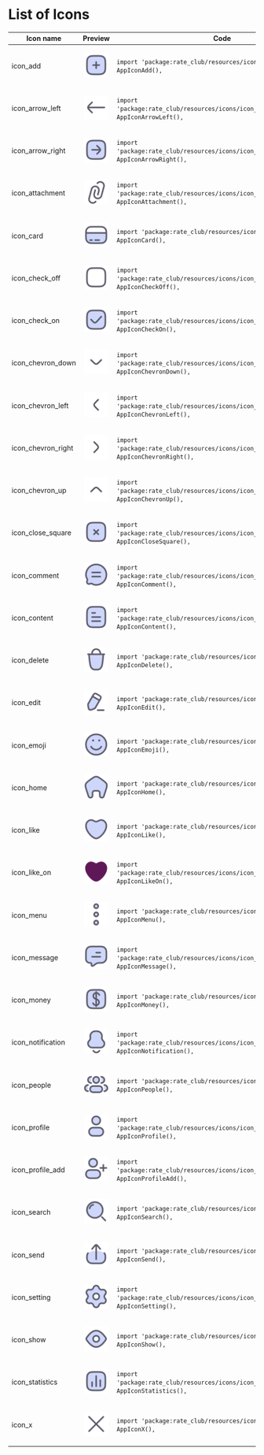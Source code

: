 # List of Icons

| Icon name  | Preview  | Code |
|---|---|---|
| icon_add | <p align="center"><img width="50" loading="lazy" src="assets/icons/add.svg"></p> | `import 'package:rate_club/resources/icons/icon_add.dart';`<br>`AppIconAdd(), `|
| icon_arrow_left | <p align="center"><img width="50" loading="lazy" src="assets/icons/arrow_left.svg"></p> | `import 'package:rate_club/resources/icons/icon_arrow_left.dart';`<br>`AppIconArrowLeft(), `|
| icon_arrow_right | <p align="center"><img width="50" loading="lazy" src="assets/icons/arrow_right.svg"></p> | `import 'package:rate_club/resources/icons/icon_arrow_right.dart';`<br>`AppIconArrowRight(), `|
| icon_attachment | <p align="center"><img width="50" loading="lazy" src="assets/icons/attachment.svg"></p> | `import 'package:rate_club/resources/icons/icon_attachment.dart';`<br>`AppIconAttachment(), `|
| icon_card | <p align="center"><img width="50" loading="lazy" src="assets/icons/card.svg"></p> | `import 'package:rate_club/resources/icons/icon_card.dart';`<br>`AppIconCard(), `|
| icon_check_off | <p align="center"><img width="50" loading="lazy" src="assets/icons/check_off.svg"></p> | `import 'package:rate_club/resources/icons/icon_check_off.dart';`<br>`AppIconCheckOff(), `|
| icon_check_on | <p align="center"><img width="50" loading="lazy" src="assets/icons/check_on.svg"></p> | `import 'package:rate_club/resources/icons/icon_check_on.dart';`<br>`AppIconCheckOn(), `|
| icon_chevron_down | <p align="center"><img width="50" loading="lazy" src="assets/icons/chevron_down.svg"></p> | `import 'package:rate_club/resources/icons/icon_chevron_down.dart';`<br>`AppIconChevronDown(), `|
| icon_chevron_left | <p align="center"><img width="50" loading="lazy" src="assets/icons/chevron_left.svg"></p> | `import 'package:rate_club/resources/icons/icon_chevron_left.dart';`<br>`AppIconChevronLeft(), `|
| icon_chevron_right | <p align="center"><img width="50" loading="lazy" src="assets/icons/chevron_right.svg"></p> | `import 'package:rate_club/resources/icons/icon_chevron_right.dart';`<br>`AppIconChevronRight(), `|
| icon_chevron_up | <p align="center"><img width="50" loading="lazy" src="assets/icons/chevron_up.svg"></p> | `import 'package:rate_club/resources/icons/icon_chevron_up.dart';`<br>`AppIconChevronUp(), `|
| icon_close_square | <p align="center"><img width="50" loading="lazy" src="assets/icons/close_square.svg"></p> | `import 'package:rate_club/resources/icons/icon_close_square.dart';`<br>`AppIconCloseSquare(), `|
| icon_comment | <p align="center"><img width="50" loading="lazy" src="assets/icons/comment.svg"></p> | `import 'package:rate_club/resources/icons/icon_comment.dart';`<br>`AppIconComment(), `|
| icon_content | <p align="center"><img width="50" loading="lazy" src="assets/icons/content.svg"></p> | `import 'package:rate_club/resources/icons/icon_content.dart';`<br>`AppIconContent(), `|
| icon_delete | <p align="center"><img width="50" loading="lazy" src="assets/icons/delete.svg"></p> | `import 'package:rate_club/resources/icons/icon_delete.dart';`<br>`AppIconDelete(), `|
| icon_edit | <p align="center"><img width="50" loading="lazy" src="assets/icons/edit.svg"></p> | `import 'package:rate_club/resources/icons/icon_edit.dart';`<br>`AppIconEdit(), `|
| icon_emoji | <p align="center"><img width="50" loading="lazy" src="assets/icons/emoji.svg"></p> | `import 'package:rate_club/resources/icons/icon_emoji.dart';`<br>`AppIconEmoji(), `|
| icon_home | <p align="center"><img width="50" loading="lazy" src="assets/icons/home.svg"></p> | `import 'package:rate_club/resources/icons/icon_home.dart';`<br>`AppIconHome(), `|
| icon_like | <p align="center"><img width="50" loading="lazy" src="assets/icons/like.svg"></p> | `import 'package:rate_club/resources/icons/icon_like.dart';`<br>`AppIconLike(), `|
| icon_like_on | <p align="center"><img width="50" loading="lazy" src="assets/icons/like_on.svg"></p> | `import 'package:rate_club/resources/icons/icon_like_on.dart';`<br>`AppIconLikeOn(), `|
| icon_menu | <p align="center"><img width="50" loading="lazy" src="assets/icons/menu.svg"></p> | `import 'package:rate_club/resources/icons/icon_menu.dart';`<br>`AppIconMenu(), `|
| icon_message | <p align="center"><img width="50" loading="lazy" src="assets/icons/message.svg"></p> | `import 'package:rate_club/resources/icons/icon_message.dart';`<br>`AppIconMessage(), `|
| icon_money | <p align="center"><img width="50" loading="lazy" src="assets/icons/money.svg"></p> | `import 'package:rate_club/resources/icons/icon_money.dart';`<br>`AppIconMoney(), `|
| icon_notification | <p align="center"><img width="50" loading="lazy" src="assets/icons/notification.svg"></p> | `import 'package:rate_club/resources/icons/icon_notification.dart';`<br>`AppIconNotification(), `|
| icon_people | <p align="center"><img width="50" loading="lazy" src="assets/icons/people.svg"></p> | `import 'package:rate_club/resources/icons/icon_people.dart';`<br>`AppIconPeople(), `|
| icon_profile | <p align="center"><img width="50" loading="lazy" src="assets/icons/profile.svg"></p> | `import 'package:rate_club/resources/icons/icon_profile.dart';`<br>`AppIconProfile(), `|
| icon_profile_add | <p align="center"><img width="50" loading="lazy" src="assets/icons/profile_add.svg"></p> | `import 'package:rate_club/resources/icons/icon_profile_add.dart';`<br>`AppIconProfileAdd(), `|
| icon_search | <p align="center"><img width="50" loading="lazy" src="assets/icons/search.svg"></p> | `import 'package:rate_club/resources/icons/icon_search.dart';`<br>`AppIconSearch(), `|
| icon_send | <p align="center"><img width="50" loading="lazy" src="assets/icons/send.svg"></p> | `import 'package:rate_club/resources/icons/icon_send.dart';`<br>`AppIconSend(), `|
| icon_setting | <p align="center"><img width="50" loading="lazy" src="assets/icons/setting.svg"></p> | `import 'package:rate_club/resources/icons/icon_setting.dart';`<br>`AppIconSetting(), `|
| icon_show | <p align="center"><img width="50" loading="lazy" src="assets/icons/show.svg"></p> | `import 'package:rate_club/resources/icons/icon_show.dart';`<br>`AppIconShow(), `|
| icon_statistics | <p align="center"><img width="50" loading="lazy" src="assets/icons/statistics.svg"></p> | `import 'package:rate_club/resources/icons/icon_statistics.dart';`<br>`AppIconStatistics(), `|
| icon_x | <p align="center"><img width="50" loading="lazy" src="assets/icons/x.svg"></p> | `import 'package:rate_club/resources/icons/icon_x.dart';`<br>`AppIconX(), `|
